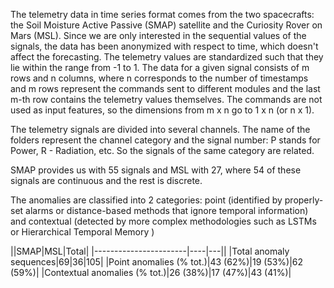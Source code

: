 The telemetry data in time series format comes from the two spacecrafts: the Soil Moisture Active Passive (SMAP) satellite and the Curiosity Rover on Mars (MSL). Since we are only interested in the sequential values of the signals, the data has been anonymized with respect to time, which doesn't affect the forecasting. The telemetry values are standardized such that they lie within the range from -1 to 1. The data for a given signal consists of m rows and n columns, where n corresponds to the number of timestamps and m rows represent the commands sent to different modules and the last m-th row contains the telemetry values themselves. The commands are not used as input features, so the dimensions from m x n go to 1 x n (or n x 1). 

The telemetry signals are divided into several channels. The name of the folders represent the channel category and the signal number: P stands for Power, R - Radiation, etc. So the signals of the same category are related. 

SMAP provides us with 55 signals and MSL with 27, where 54 of these signals are continuous and the rest is discrete. 

The anomalies are classified into 2 categories: point (identified by properly-set alarms or distance-based methods that ignore temporal information) and contextual (detected by more complex methodologies such as LSTMs or Hierarchical Temporal Memory )
 
 ||SMAP|MSL|Total|
 |-----------------------|----|---||
 |Total anomaly sequences|69|36|105|
 |Point anomalies (% tot.)|43 (62%)|19 (53%)|62 (59%)|
 |Contextual anomalies (% tot.)|26 (38%)|17 (47%)|43 (41%)|
 
